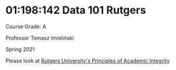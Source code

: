# 01:198:142 Data 101 Rutgers

Course Grade: A

Professor Tomasz Imieliński

Spring 2021

Please look at [Rutgers University's Principles of Academic Integrity](http://academicintegrity.rutgers.edu)
